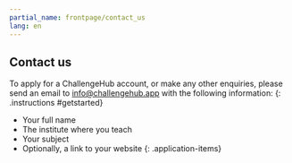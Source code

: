 ```yaml
---
partial_name: frontpage/contact_us
lang: en
---
```


## Contact us

To apply for a ChallengeHub account, or make any other enquiries, please send an email to [info@challengehub.app](mailto:info@challengehub.app) with the following information:
{: .instructions #getstarted}

- Your full name
- The institute where you teach
- Your subject
- Optionally, a link to your website
{: .application-items}
